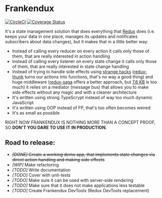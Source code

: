 # Frankendux

[![CircleCI](https://img.shields.io/circleci/build/github/frankendux/frankendux.svg)](https://circleci.com/gh/frankendux/frankendux)
[![Coverage Status](https://img.shields.io/coveralls/github/frankendux/frankendux.svg)](https://coveralls.io/github/frankendux/frankendux)

It's a state management solution that does everything that [Redux](https://github.com/reduxjs/redux) does (i.e. keeps your data in one place, manages its updates and notificates subscribers about data changes), but it makes that in a little better way:

- Instead of calling every reducer on every action it calls only those of them, that are really interested in action handling
- Instead of calling every listener on every state change it calls only those of them, that are really interested in state change handling
- Instead of trying to handle side effects using [strange hacks](https://github.com/reduxjs/redux-thunk/blob/master/src/index.js) ([redux-thunk](https://github.com/reduxjs/redux-thunk) turns our actions into functions, that's no way a good thing) and huge middleware ([redux-saga](https://github.com/redux-saga/redux-saga/) offers a better approach, but [7.6 KB](https://bundlephobia.com/result?p=redux-saga@0.16.2) is too much) it relies on a mediator (message bus) that allows you to make side effects without any magic and with a cleaner architecture
- It's written using strong TypeScrypt instead of way too much dynamic JavaScript
- It's written using OOP instead of FP, that's too often becomes weired
- It's as small as possible

RIGHT NOW FRANKENDUX IS NOTHING MORE THAN A CONCEPT PROOF, SO **DON'T YOU DARE TO USE IT IN PRODUCTION.**

## Road to release:

- ~~*[DONE]* Create a working demo app, that implements state changes via direct action handling and making side effects~~
- *[WIP]* Make refactoring
- *[TODO]* Write documentation
- *[TODO]* Cover with unit-tests
- *[TODO]* Make sure it can be used with server-side rendering
- *[TODO]* Make sure that it does not make applications less testable
- *[TODO]* Create Frankendux DevTools (Redux DevTools replacement)
